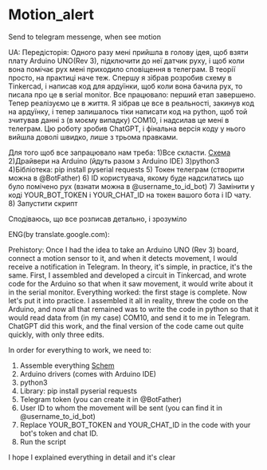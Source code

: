 # Motion_alert
Send to telegram messenge, when see motion


UA:
Передісторія:
Одного разу мені прийшла в голову ідея, щоб взяти плату Arduino UNO(Rev 3), підключити до неї датчик руху, і щоб коли вона помічає рух мені приходило сповіщення в телеграм. В теорії просто, на практиці наче теж. Спершу я зібрав розробив схему в Tinkercad, і написав код для ардуїнки, щоб коли вона бачила рух, то писала про це в serial monitor. Все працювало: перший етап завершено. Тепер реалізуємо це в життя. Я зібрав це все в реальності, закинув код на ардуїнку, і тепер залишалось тіки написати код на python, щоб той зчитував данні з (в моєму випадку) COM10, і надсилав це мені в телеграм. Цю роботу зробив ChatGPT, і фінальна версія коду у нього вийшла доволі швидко, лише з трьома правками. 

Для того щоб все запрацювало нам треба: 
1)Все скласти. [Схема](https://www.tinkercad.com/things/iIEmKsP64vl-datchic-ruhu-na-arduino-uno-z-svetodiodom?sharecode=x4xLwb5E_Cl4F9E56GDcRlzIQP1rSj3n58jsqAGszZo) 
2)Драйвери на Arduino (йдуть разом з Arduino IDE) 
3)python3 
4)Бібліотека: 
pip install pyserial requests 
5) Токен телеграм (створити можна в @BotFather) 
6) ID користувача, якому буде надсилатись що було помічено рух (взнати можна в @username_to_id_bot) 
7) Замінити у коді YOUR_BOT_TOKEN і YOUR_CHAT_ID на токен вашого бота і ID чату. 
8) Запустити скрипт 

Сподіваюсь, що все розписав детально, і зрозуміло


ENG(by translate.google.com):

Prehistory:
Once I had the idea to take an Arduino UNO (Rev 3) board, connect a motion sensor to it, and when it detects movement, I would receive a notification in Telegram. In theory, it's simple, in practice, it's the same. First, I assembled and developed a circuit in Tinkercad, and wrote code for the Arduino so that when it saw movement, it would write about it in the serial monitor. Everything worked: the first stage is complete. Now let's put it into practice. I assembled it all in reality, threw the code on the Arduino, and now all that remained was to write the code in python so that it would read data from (in my case) COM10, and send it to me in Telegram. ChatGPT did this work, and the final version of the code came out quite quickly, with only three edits.

In order for everything to work, we need to:
1) Assemble everything [Schem](https://www.tinkercad.com/things/iIEmKsP64vl-datchic-ruhu-na-arduino-uno-z-svetodiodom?sharecode=x4xLwb5E_Cl4F9E56GDcRlzIQP1rSj3n58jsqAGszZo)
2) Arduino drivers (comes with Arduino IDE)
3) python3
4) Library:
pip install pyserial requests
5) Telegram token (you can create it in @BotFather)
6) User ID to whom the movement will be sent (you can find it in @username_to_id_bot)
7) Replace YOUR_BOT_TOKEN and YOUR_CHAT_ID in the code with your bot's token and chat ID.
8) Run the script

I hope I explained everything in detail and it's clear
